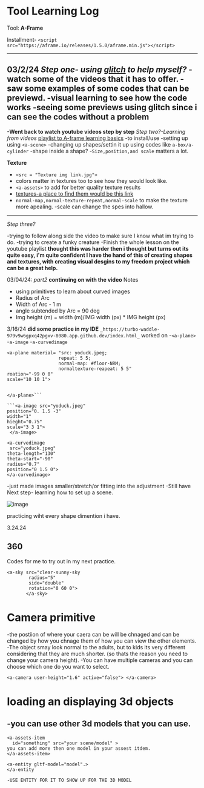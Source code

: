 # Tool Learning Log

Tool: **A-Frame**

 Installment- `<script src="https://aframe.io/releases/1.5.0/aframe.min.js"></script>`

---
03/2/24
*Step one- using [glitch](https://glitch.com/~aframe-basic-guide) to help myself?*
-watch some of the videos that it has to offer.
-saw some examples of some codes that can be previewd.
-visual learning to see how the code works
-seeing some previews using glitch since i can see the codes without a problem
---
  **-Went back to watch youtube videos step by step**
*Step two?-Learning from videos*
[playlist to A-frame learning basics](https://youtube.com/playlist?list=PL8MkBHej75fJD-HveDzm4xKrciC5VfYuV&si=F18tOmhkw-vy0lCu)
-to install/use
-setting up using `<a-scene>`
-changing up shapes/settin it up using codes like `a-box/a-cylinder`
-shape inside a shape?
-`Size,position,and scale` matters a lot.

   **Texture**
- `<src = "Texture img link.jpg">`
- colors matter in textures too to see how they would look like.
- `<a-assets>` to add for better quality texture results
- [textures-a place to find them would be this link ](https://www.textures.com/searchq=Brick)
- `normal-map,normal-texture-repeat,normal-scale` to make the
texture more apealing.
-scale can change the spes into hallow.
---
*Step three?*

-trying to follow along side the video to make sure I know
what im trying to do.
-trying to create a funky creature
-Finish the whole lesson on the youtube playlist
**thought this was harder then i thought 
but turns out its quite easy, i'm quite confident
I have the hand of this of creating shapes
and textures, with creating visual desgins to my freedom project which can be a great help.**

03/04/24:
*part2*
**continuing on with the video**
Notes
- using primitives to learn about curved images
- Radius of Arc
- Width of Arc - 1 m
- angle subtended by Arc = 90 deg
- Img height (m) = width (m)/IMG width (px) * IMG height (px)

3/16/24
**did some practice in my IDE**
`_https://turbo-waddle-979v9w6gpxq42pgxv-8080.app.github.dev/index.html_`
worked on 
-`<a-plane>`
-`a-image`
-`a-curvedimage`

```
<a-plane material= "src: yoduck.jpeg;
                   repeat: 5 5;
                   normal-map: #floor-NRM;
                   normaltexture-reapeat: 5 5"
roation="-99 0 0"
scale="10 10 1">


</a-plane>```

```<a-image src="yoduck.jpeg"
position="0. 1.5 -3"
width="1"
hieght="0.75"
scale="3 3 1">
 </a-image>
```

```
<a-curvedimage
 src="yoduck.jpeg"
theta-length="130"
theta-start="-90"
radius="0.7"
position="0 1.5 0">
</a-curvedimage>

```
-just made images smaller/stretch/or fitting into the adjustment
-Still have
Next step- learning how to set up a scene. 

![image](https://github.com/XueL6135/sep10-freedom-project/assets/146861517/4edb1120-ac91-4ff0-8cc9-22d25e5153b1)

practicing wiht every shape dimention i have.

<!-- 
* Links you used today (websites, videos, etc)
* Things you tried, progress you made, etc
* Challenges, a-ha moments, etc
* Questions you still have
* What you're going to try next
-->

3.24.24

## 360 ##
Codes for me to try out in my next practice.

```
<a-sky src="clear-sunny-sky
        radius="5"
        side="double"
        rotation="0 60 0">
       </a-sky>
```

# Camera primitive #
-the postiion of where your caera can be will be chnaged and can be changed by how you chnage them of how you can view the other elements.
-The object smay look normal to the adults, but to kids its very different considering that they are much shorter. (so thats the reason you need to change 
your camera height).
-You can have multiple cameras and you can choose which one do you want to select.

`<a-camera
  user-height="1.6"
  active="false">
</a-camera>
`

# loading an displaying 3d objects #
-you can use other 3d models that you can use.
-

```
<a-assets-item
  id="something" src="your scene/model" >
you can add more then one model in your assest itdem.
</a-assets-item>

<a-entity gltf-model="model".>
</a-entity

-USE ENTITY FOR IT TO SHOW UP FOR THE 3D MODEL

```

